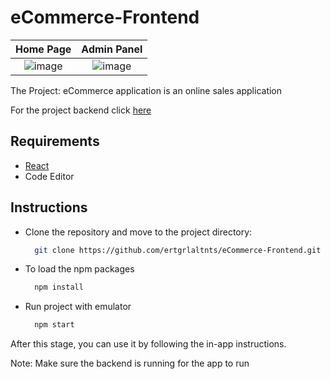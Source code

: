 # eCommerce-Frontend

Home Page             |  Admin Panel
:-------------------------:|:-------------------------:
![image](https://user-images.githubusercontent.com/69998085/193880178-4172c6eb-062a-4388-968a-cba0eb9c6654.png)  |  ![image](https://user-images.githubusercontent.com/69998085/193880895-2d2ccae1-f19d-44e9-960d-e3c6345cdb0a.png)


The Project: eCommerce application is an online sales application

For the project backend click [here](https://github.com/ertgrlaltnts/eCommerce.git)

## Requirements
- [React](https://reactjs.org/)
- Code Editor

## Instructions

- Clone the repository and move to the project directory:
  ```bash
    git clone https://github.com/ertgrlaltnts/eCommerce-Frontend.git
  ```
  
- To load the npm packages
  ```bash
    npm install
  ```
- Run project with emulator
  ```bash
    npm start
  ```
   
After this stage, you can use it by following the in-app instructions.

Note: Make sure the backend is running for the app to run

  
